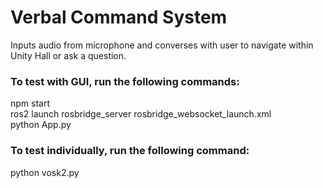 # Verbal Command System 

Inputs audio from microphone and converses with user to navigate within Unity Hall or ask a question. 


### To test with GUI, run the following commands: <br />
npm start <br />
ros2 launch rosbridge_server rosbridge_websocket_launch.xml <br />
python App.py



### To test individually, run the following command: <br />
python vosk2.py
